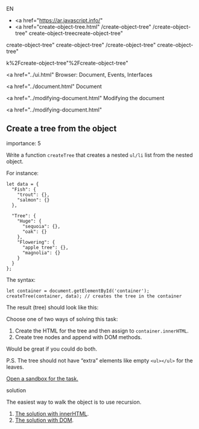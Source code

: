 EN

- <a href="https://ar.javascript.info/"
- <a href="create-object-tree.html"
  /create-object-tree"
  /create-object-tree"
  create-object-treecreate-object-tree"

<!-- -->

create-object-tree"
create-object-tree"
/create-object-tree"
create-object-tree"

k%2Fcreate-object-tree"%2Fcreate-object-tree" </a>

<a href="../ui.html" Browser: Document, Events, Interfaces</span></a>

<a href="../document.html" Document</span></a>

<a href="../modifying-document.html" Modifying the document</span></a>

<a href="../modifying-document.html"

## Create a tree from the object

<span class="task__importance" title="How important is the task, from 1 to 5">importance: 5</span>

Write a function `createTree` that creates a nested `ul/li` list from the nested object.

For instance:

    let data = {
      "Fish": {
        "trout": {},
        "salmon": {}
      },

      "Tree": {
        "Huge": {
          "sequoia": {},
          "oak": {}
        },
        "Flowering": {
          "apple tree": {},
          "magnolia": {}
        }
      }
    };

The syntax:

    let container = document.getElementById('container');
    createTree(container, data); // creates the tree in the container

The result (tree) should look like this:

Choose one of two ways of solving this task:

1.  Create the HTML for the tree and then assign to `container.innerHTML`.
2.  Create tree nodes and append with DOM methods.

Would be great if you could do both.

P.S. The tree should not have “extra” elements like empty `<ul></ul>` for the leaves.

[Open a sandbox for the task.](https://plnkr.co/edit/uHTfYBC1WYrve75I?p=preview)

solution

The easiest way to walk the object is to use recursion.

1.  [The solution with innerHTML](https://plnkr.co/edit/PzjPAk9yKHeKkT36?p=preview).
2.  [The solution with DOM](https://plnkr.co/edit/e3TEVqQrm7ZqZkn6?p=preview).
